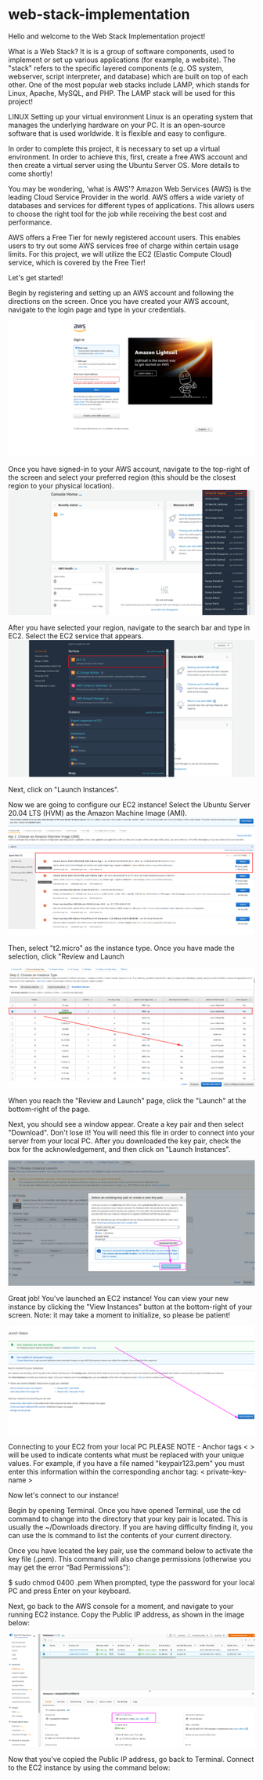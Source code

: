 # web-stack-implementation

Hello and welcome to the Web Stack Implementation project!

What is a Web Stack? It is is a group of software components, used to implement or set up various applications (for example, a website). The "stack" refers to the specific layered components (e.g. OS system, webserver, script interpreter, and database) which are built on top of each other. One of the most popular web stacks include LAMP, which stands for Linux, Apache, MySQL, and PHP. The LAMP stack will be used for this project!

LINUX
Setting up your virtual environment
Linux is an operating system that manages the underlying hardware on your PC. It is an open-source software that is used worldwide. It is flexible and easy to configure.

In order to complete this project, it is necessary to set up a virtual environment. In order to achieve this, first, create a free AWS account and then create a virtual server using the Ubuntu Server OS. More details to come shortly!

You may be wondering, 'what is AWS'? Amazon Web Services (AWS) is the leading Cloud Service Provider in the world. AWS offers a wide variety of databases and services for different types of applications. This allows users to choose the right tool for the job while receiving the best cost and performance.

AWS offers a Free Tier for newly registered account users. This enables users to try out some AWS services free of charge within certain usage limits. For this project, we will utilize the EC2 (Elastic Compute Cloud) service, which is covered by the Free Tier!

Let's get started!

Begin by registering and setting up an AWS account and following the directions on the screen. Once you have created your AWS account, navigate to the login page and type in your credentials.

![](./Images/AWSImages.png)

Once you have signed-in to your AWS account, navigate to the top-right of the screen and select your preferred region (this should be the closest region to your physical location).
![](./Images/AWSAccountimage.png)

After you have selected your region, navigate to the search bar and type in EC2. Select the EC2 service that appears.
![](./Images/AWSec2image.png)

Next, click on "Launch Instances".



Now we are going to configure our EC2 instance! Select the Ubuntu Server 20.04 LTS (HVM) as the Amazon Machine Image (AMI).
![](./Images/Ubuntuimage.png)

Then, select "t2.micro" as the instance type. Once you have made the selection, click "Review and Launch


![](./Images/EC2tierimage.png)

When you reach the "Review and Launch" page, click the "Launch" at the bottom-right of the page.

[](./Images/Instantlauchimage.png)

Next, you should see a window appear. Create a key pair and then select "Download". Don't lose it! You will need this file in order to connect into your server from your local PC. After you downloaded the key pair, check the box for the acknowledgement, and then click on "Launch Instances".

![](./Images/lauchimage.png)

Great job! You've launched an EC2 instance! You can view your new instance by clicking the "View Instances" button at the bottom-right of your screen. Note: it may take a moment to initialize, so please be patient!

![](./Images/viewinstanceimage.png)

Connecting to your EC2 from your local PC
PLEASE NOTE - Anchor tags < > will be used to indicate contents what must be replaced with your unique values. For example, if you have a file named "keypair123.pem" you must enter this information within the corresponding anchor tag: < private-key-name >

Now let's connect to our instance!

Begin by opening Terminal. Once you have opened Terminal, use the cd command to change into the directory that your key pair is located. This is usually the ~/Downloads directory. If you are having difficulty finding it, you can use the ls command to list the contents of your current directory.

Once you have located the key pair, use the command below to activate the key file (.pem). This command will also change permissions (otherwise you may get the error “Bad Permissions”):

$ sudo chmod 0400 <private-key-name>.pem
When prompted, type the password for your local PC and press Enter on your keyboard.

Next, go back to the AWS console for a moment, and navigate to your running EC2 instance. Copy the Public IP address, as shown in the image below:

![](./Images/publicipimage.png)

Now that you've copied the Public IP address, go back to Terminal. Connect to the EC2 instance by using the command below: